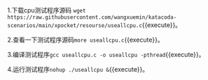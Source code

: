 1.下载cpu测试程序源码 `wget https://raw.githubusercontent.com/wangxuemin/katacoda-scenarios/main/xpocket/resourse/useallcpu.c`{{execute}}。

2.查看一下测试程序源码`more useallcpu.c`{{execute}}。

3.编译测试程序`gcc useallcpu.c -o useallcpu -pthread`{{execute}}。

4.运行测试程序`nohup ./useallcpu &`{{execute}}。
